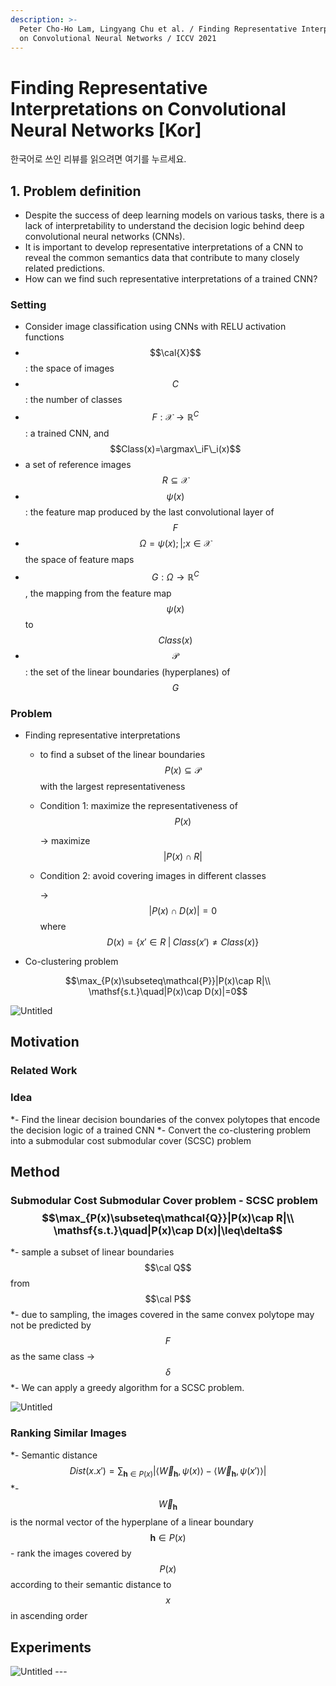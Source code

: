 ```yaml
---
description: >-
  Peter Cho-Ho Lam, Lingyang Chu et al. / Finding Representative Interpretations
  on Convolutional Neural Networks / ICCV 2021
---
```


# Finding Representative Interpretations on Convolutional Neural Networks \[Kor]

한국어로 쓰인 리뷰를 읽으려면 여기를 누르세요.

## 1. Problem definition

* Despite the success of deep learning models on various tasks, there is a lack of interpretability to understand the decision logic behind deep convolutional neural networks (CNNs).
* It is important to develop representative interpretations of a CNN to reveal the common semantics data that contribute to many closely related predictions.
* How can we find such representative interpretations of a trained CNN?

### Setting

* Consider image classification using CNNs with RELU activation functions
* $$\cal{X}$$: the space of images
* $$C$$: the number of classes
* $$F:\mathcal{X}\rightarrow\mathbb{R}^C$$: a trained CNN, and $$Class(x)=\argmax\_iF\_i(x)$$
* a set of reference images $$R\subseteq\mathcal{X}$$
* $$\psi(x)$$: the feature map produced by the last convolutional layer of $$F$$
* $$\Omega={\psi(x);|;x\in\mathcal{X} }$$ the space of feature maps
* $$G:\Omega\rightarrow\mathbb{R}^C$$, the mapping from the feature map $$\psi(x)$$ to $$Class(x)$$
* $$\mathcal{P}$$: the set of the linear boundaries (hyperplanes) of $$G$$

### Problem

* Finding representative interpretations
  * to find a subset of the linear boundaries $$P(x)\subseteq\mathcal{P}$$ with the largest representativeness
  *   Condition 1: maximize the representativeness of $$P(x)$$

      → maximize $$|P(x)\cap R|$$
  *   Condition 2: avoid covering images in different classes

      → $$|P(x)\cap D(x)|=0$$ where $$D(x)=\{x'\in R\;|\;Class(x')\neq Class(x)\}$$
* Co-clustering problem

$$\max_{P(x)\subseteq\mathcal{P}}|P(x)\cap R|\\
\mathsf{s.t.}\quad|P(x)\cap D(x)|=0$$

![Untitled](%5BReview%5D%20Finding%20Representative%20Interpretations%20on%20cbb5f8a3e3c94badb112bb7164bafb3a/Untitled.png) 

## Motivation 

### Related Work 

### Idea 
*- Find the linear decision boundaries of the convex polytopes that encode the decision logic of a trained CNN 
*- Convert the co-clustering problem into a submodular cost submodular cover (SCSC) problem 
## Method 
### Submodular Cost Submodular Cover problem - SCSC problem $$\max_{P(x)\subseteq\mathcal{Q}}|P(x)\cap R|\\ \mathsf{s.t.}\quad|P(x)\cap D(x)|\leq\delta$$ 
*- sample a subset of linear boundaries $$\cal Q$$ from $$\cal P$$ 
*- due to sampling, the images covered in the same convex polytope may not be predicted by $$F$$ as the same class → $$\delta$$ 
*- We can apply a greedy algorithm for a SCSC problem. 

![Untitled](%5BReview%5D%20Finding%20Representative%20Interpretations%20on%20cbb5f8a3e3c94badb112bb7164bafb3a/Untitled%201.png) 

### Ranking Similar Images 
*- Semantic distance $$Dist(x.x')=\sum_{\mathbf{h}\in P(x)}\Big\vert \langle \overrightarrow{W}_\mathbf{h},\psi(x)\rangle -\langle \overrightarrow{W}_\mathbf{h},\psi(x')\rangle \Big\vert$$ 
*- $$\overrightarrow{W}_\mathbf{h}$$ is the normal vector of the hyperplane of a linear boundary $$\mathbf{h}\in P(x)$$ - rank the images covered by $$P(x)$$ according to their semantic distance to $$x$$ in ascending order 
## Experiments 
![Untitled](%5BReview%5D%20Finding%20Representative%20Interpretations%20on%20cbb5f8a3e3c94badb112bb7164bafb3a/Untitled%202.png) ---

